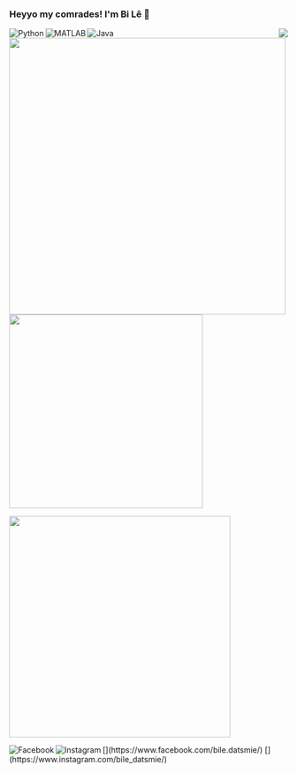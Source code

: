 ### Heyyo my comrades! I'm Bi Lê 👋

<img align="right" src="https://visitor-badge.laobi.icu/badge?page_id=leduckhai.leduckhai"> 

<p float="left">
  <img align="left" alt="Python" src="https://img.shields.io/badge/python%20-%2314354C.svg?&style=for-the-badge&logo=python&logoColor=white"/>
  <img align="left" alt="MATLAB" src="https://img.shields.io/badge/matlab%20-%23E34F26.svg?&style=for-the-badge&logo=matlab&logoColor=white"/>
  <img align="left" alt="Java" src="https://img.shields.io/badge/java-%23ED8B00.svg?&style=for-the-badge&logo=java&logoColor=white"/>
</p>

<p float="center">
  <img src="https://github-readme-stats.vercel.app/api?username=leduckhai&show_icons=true&theme=default&count_private=true" width="500" />
  <img src="https://github-readme-stats.vercel.app/api/top-langs/?username=leduckhai&show_icons=true&theme=default&&langs_count=10" width="350" /> 
</p>

<p float="center">
  <img width="400" align="center" src="https://github.com/leduckhai/Awesome-Competitive-Programming/blob/main/Data%20Bank/Hackerrank%20Top%20Germany.jpg">  
</p>

<p float="left">
  [<img align="left" alt="Facebook" src="https://img.shields.io/badge/Facebook%20-%231877F2.svg?&style=for-the-badge&logo=Facebook&logoColor=white"/>](https://www.facebook.com/bile.datsmie/)
  [<img align="left" alt="Instagram" src="https://img.shields.io/badge/Instagram%20-%23E4405F.svg?&style=for-the-badge&logo=Instagram&logoColor=white"/>](https://www.instagram.com/bile_datsmie/)
</p>
